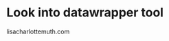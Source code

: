 # Look into datawrapper tool
lisacharlottemuth.com

<!-- #p1 -->

<!-- {BearID:28AC5AE8-DDF3-4B7D-9B52-EB126D116253-7642-00001617442A2546} -->
